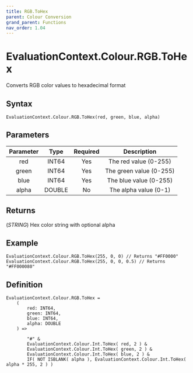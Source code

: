 ```yaml
---
title: RGB.ToHex
parent: Colour Conversion
grand_parent: Functions
nav_order: 1.04
---
```


# EvaluationContext.Colour.RGB.ToHex

Converts RGB color values to hexadecimal format

## Syntax

```dax
EvaluationContext.Colour.RGB.ToHex(red, green, blue, alpha)
```

## Parameters

| Parameter | Type | Required | Description |
|:---:|:---:|:---:|:---:|
| red | INT64 | Yes | The red value (0-255) |
| green | INT64 | Yes | The green value (0-255) |
| blue | INT64 | Yes | The blue value (0-255) |
| alpha | DOUBLE | No | The alpha value (0-1) |

## Returns

(*STRING*) Hex color string with optional alpha

## Example

```dax
EvaluationContext.Colour.RGB.ToHex(255, 0, 0) // Returns "#FF0000"
EvaluationContext.Colour.RGB.ToHex(255, 0, 0, 0.5) // Returns "#FF000080"
```

## Definition

```dax
EvaluationContext.Colour.RGB.ToHex =
    (
        red: INT64,
        green: INT64,
        blue: INT64,
        alpha: DOUBLE
    ) =>

        "#" &
        EvaluationContext.Colour.Int.ToHex( red, 2 ) &
        EvaluationContext.Colour.Int.ToHex( green, 2 ) &
        EvaluationContext.Colour.Int.ToHex( blue, 2 ) &
        IF( NOT ISBLANK( alpha ), EvaluationContext.Colour.Int.ToHex( alpha * 255, 2 ) )
```